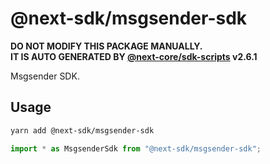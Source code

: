 # @next-sdk/msgsender-sdk

**DO NOT MODIFY THIS PACKAGE MANUALLY.**  
**IT IS AUTO GENERATED BY [@next-core/sdk-scripts] v2.6.1**

Msgsender SDK.

## Usage

```bash
yarn add @next-sdk/msgsender-sdk
```

```ts
import * as MsgsenderSdk from "@next-sdk/msgsender-sdk";
```

[@next-core/sdk-scripts]: https://github.com/easyops-cn/next-core/tree/master/packages/sdk-scripts
